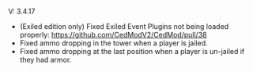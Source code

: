 
V: 3.4.17
 - (Exiled edition only) Fixed Exiled Event Plugins not being loaded properly: https://github.com/CedModV2/CedMod/pull/38
 - Fixed ammo dropping in the tower when a player is jailed.
 - Fixed ammo dropping at the last position when a player is un-jailed if they had armor.